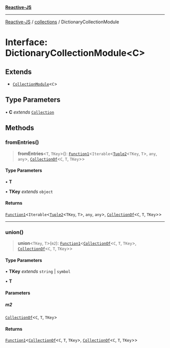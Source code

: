 [**Reactive-JS**](../../README.md)

***

[Reactive-JS](../../README.md) / [collections](../README.md) / DictionaryCollectionModule

# Interface: DictionaryCollectionModule\<C\>

## Extends

- [`CollectionModule`](CollectionModule.md)\<`C`\>

## Type Parameters

• **C** *extends* [`Collection`](Collection.md)

## Methods

### fromEntries()

> **fromEntries**\<`T`, `TKey`\>(): [`Function1`](../../functions/type-aliases/Function1.md)\<`Iterable`\<[`Tuple2`](../../functions/type-aliases/Tuple2.md)\<`TKey`, `T`\>, `any`, `any`\>, [`CollectionOf`](../type-aliases/CollectionOf.md)\<`C`, `T`, `TKey`\>\>

#### Type Parameters

• **T**

• **TKey** *extends* `object`

#### Returns

[`Function1`](../../functions/type-aliases/Function1.md)\<`Iterable`\<[`Tuple2`](../../functions/type-aliases/Tuple2.md)\<`TKey`, `T`\>, `any`, `any`\>, [`CollectionOf`](../type-aliases/CollectionOf.md)\<`C`, `T`, `TKey`\>\>

***

### union()

> **union**\<`TKey`, `T`\>(`m2`): [`Function1`](../../functions/type-aliases/Function1.md)\<[`CollectionOf`](../type-aliases/CollectionOf.md)\<`C`, `T`, `TKey`\>, [`CollectionOf`](../type-aliases/CollectionOf.md)\<`C`, `T`, `TKey`\>\>

#### Type Parameters

• **TKey** *extends* `string` \| `symbol`

• **T**

#### Parameters

##### m2

[`CollectionOf`](../type-aliases/CollectionOf.md)\<`C`, `T`, `TKey`\>

#### Returns

[`Function1`](../../functions/type-aliases/Function1.md)\<[`CollectionOf`](../type-aliases/CollectionOf.md)\<`C`, `T`, `TKey`\>, [`CollectionOf`](../type-aliases/CollectionOf.md)\<`C`, `T`, `TKey`\>\>
